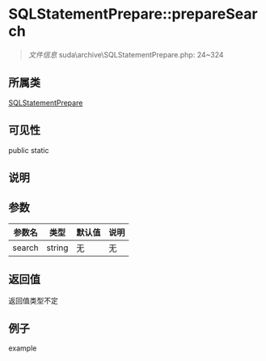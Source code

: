 # SQLStatementPrepare::prepareSearch

> *文件信息* suda\archive\SQLStatementPrepare.php: 24~324
## 所属类 

[SQLStatementPrepare](../SQLStatementPrepare.md)

## 可见性

  public  static
## 说明



## 参数

| 参数名 | 类型 | 默认值 | 说明 |
|--------|-----|-------|-------|
| search |  string | 无 | 无 |

## 返回值
返回值类型不定

## 例子

example